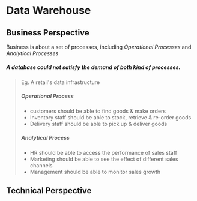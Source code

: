 # Data Warehouse
## Business Perspective
Business is about a set of processes, including *Operational Processes* and *Analytical Processes*

##### A database could not satisfy the demand of both kind of processes.

> Eg. A retail's data infrastructure
> ##### Operational Process
> - customers should be able to find goods & make orders
> - Inventory staff should be able to stock, retrieve & re-order goods
> - Delivery staff should be able to pick up & deliver goods
> ##### Analytical Process
> - HR should be able to access the performance of sales staff
> - Marketing should be able to see the effect of different sales channels
> - Management should be able to monitor sales growth
## Technical Perspective

